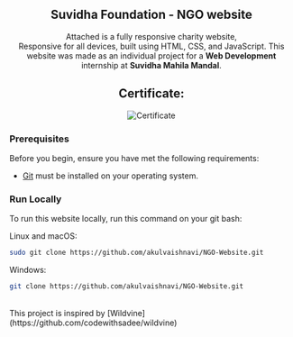 <div align="center">
  <h2 align="center">Suvidha Foundation - NGO website</h2>

  Attached is a fully responsive charity website, <br />Responsive for all devices, built using HTML, CSS, and JavaScript.
  This website was made as an individual project for a **Web Development** internship at **Suvidha Mahila Mandal**.

## Certificate:

  ![Certificate](https://github.com/akulvaishnavi/NGO-Website/assets/98584106/5e7c6e86-fa13-4e96-8715-e9f3cfc5551e)
</div>

### Prerequisites

Before you begin, ensure you have met the following requirements:

* [Git](https://git-scm.com/downloads "Download Git") must be installed on your operating system.

### Run Locally

To run this website locally, run this command on your git bash:

Linux and macOS:

```bash
sudo git clone https://github.com/akulvaishnavi/NGO-Website.git
```

Windows:

```bash
git clone https://github.com/akulvaishnavi/NGO-Website.git
```
<br />
This project is inspired by [Wildvine](https://github.com/codewithsadee/wildvine)
